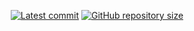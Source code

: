 <p align="center">
    <a href="https://github.com/tom-doerr/github_repo_stats_data/commits/master"
                ><img
                        src="https://img.shields.io/github/last-commit/tom-doerr/github_repo_stats_data/master?colorA=2c2837&colorB=ddb6f2&style=for-the-badge&logo=starship style=flat-square"
                        alt="Latest commit"
    /></a>
    <a href="https://github.com/tom-doerr/github_repo_stats_data"
        ><img
            src="https://img.shields.io/github/repo-size/tom-doerr/github_repo_stats_data?colorA=2c2837&colorB=89DCEB&style=for-the-badge&logo=starship style=flat-square"
            alt="GitHub repository size"
    /></a>
</p>
